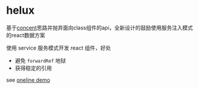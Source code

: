 # helux

基于[concent](https://github.com/concentjs/concent)思路并抛弃面向class组件的api，全新设计的鼓励使用服务注入模式的react数据方案

使用 service 服务模式开发 react 组件，好处

- 避免 `forwardRef` 地狱
- 获得稳定的引用

see [oneline demo](https://codesandbox.io/p/sandbox/use-service-to-replace-ref-e5mgr4?file=%2Fsrc%2FApp.tsx)
